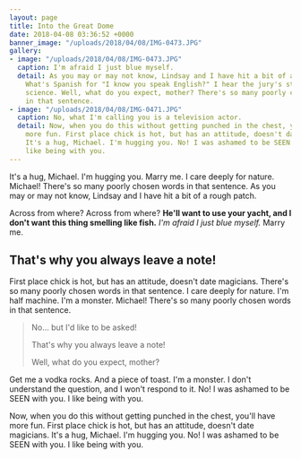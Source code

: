 ```yaml
---
layout: page
title: Into the Great Dome
date: 2018-04-08 03:36:52 +0000
banner_image: "/uploads/2018/04/08/IMG-0473.JPG"
gallery:
- image: "/uploads/2018/04/08/IMG-0473.JPG"
  caption: I'm afraid I just blue myself.
  detail: As you may or may not know, Lindsay and I have hit a bit of a rough patch.
    What's Spanish for "I know you speak English?" I hear the jury's still out on
    science. Well, what do you expect, mother? There's so many poorly chosen words
    in that sentence.
- image: "/uploads/2018/04/08/IMG-0471.JPG"
  caption: No, what I'm calling you is a television actor.
  detail: Now, when you do this without getting punched in the chest, you'll have
    more fun. First place chick is hot, but has an attitude, doesn't date magicians.
    It's a hug, Michael. I'm hugging you. No! I was ashamed to be SEEN with you. I
    like being with you.
---
```

It's a hug, Michael. I'm hugging you. Marry me. I care deeply for nature. Michael! There's so many poorly chosen words in that sentence. As you may or may not know, Lindsay and I have hit a bit of a rough patch.

Across from where? Across from where? **He'll want to use your yacht, and I don't want this thing smelling like fish.** _I'm afraid I just blue myself._ Marry me.

## That's why you always leave a note!

First place chick is hot, but has an attitude, doesn't date magicians. There's so many poorly chosen words in that sentence. I care deeply for nature. I'm half machine. I'm a monster. Michael! There's so many poorly chosen words in that sentence.

> No… but I'd like to be asked!
>
> That's why you always leave a note!
>
> Well, what do you expect, mother?

Get me a vodka rocks. And a piece of toast. I'm a monster. I don't understand the question, and I won't respond to it. No! I was ashamed to be SEEN with you. I like being with you.

Now, when you do this without getting punched in the chest, you'll have more fun. First place chick is hot, but has an attitude, doesn't date magicians. It's a hug, Michael. I'm hugging you. No! I was ashamed to be SEEN with you. I like being with you.